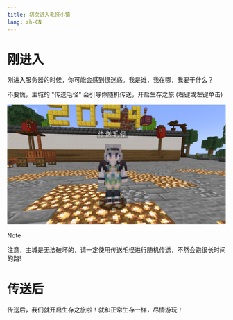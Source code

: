 ```yaml
---
title: 初次进入毛怪小镇
lang: zh-CN
---
```

# 刚进入
刚进入服务器的时候，你可能会感到很迷惑。我是谁，我在哪，我要干什么？

不要慌，主城的 "传送毛怪" 会引导你随机传送，开启生存之旅 (右键或左键单击)

![传送毛怪](/imgs/teleport-mg-img.png)

> [!NOTE]
> 注意，主城是无法破坏的，请一定使用传送毛怪进行随机传送，不然会跑很长时间的路! 

# 传送后
传送后，我们就开启生存之旅啦！就和正常生存一样，尽情游玩！
